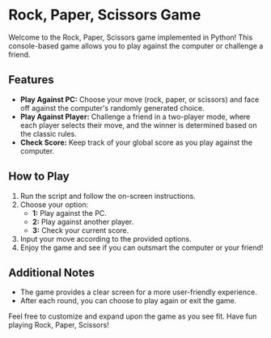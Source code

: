 # Rock, Paper, Scissors Game
Welcome to the Rock, Paper, Scissors game implemented in Python! This console-based game allows you to play against the computer or challenge a friend.

## Features

- **Play Against PC:** Choose your move (rock, paper, or scissors) and face off against the computer's randomly generated choice.
- **Play Against Player:** Challenge a friend in a two-player mode, where each player selects their move, and the winner is determined based on the classic rules.
- **Check Score:** Keep track of your global score as you play against the computer.

## How to Play

1. Run the script and follow the on-screen instructions.
2. Choose your option:
   - **1:** Play against the PC.
   - **2:** Play against another player.
   - **3:** Check your current score.
3. Input your move according to the provided options.
4. Enjoy the game and see if you can outsmart the computer or your friend!

## Additional Notes

- The game provides a clear screen for a more user-friendly experience.
- After each round, you can choose to play again or exit the game.

Feel free to customize and expand upon the game as you see fit. Have fun playing Rock, Paper, Scissors!
